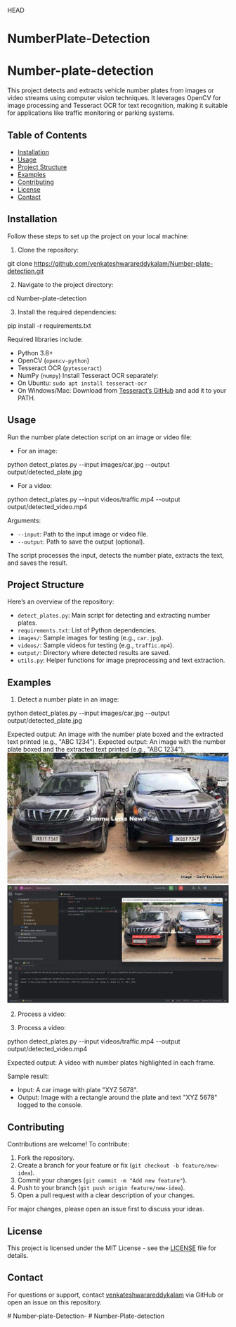 HEAD
# NumberPlate-Detection

# Number-plate-detection

This project detects and extracts vehicle number plates from images or video streams using computer vision techniques. It leverages OpenCV for image processing and Tesseract OCR for text recognition, making it suitable for applications like traffic monitoring or parking systems.

## Table of Contents

- [Installation](#installation)
- [Usage](#usage)
- [Project Structure](#project-structure)
- [Examples](#examples)
- [Contributing](#contributing)
- [License](#license)
- [Contact](#contact)

## Installation

Follow these steps to set up the project on your local machine:

1. Clone the repository:

git clone https://github.com/venkateshwarareddykalam/Number-plate-detection.git

2. Navigate to the project directory:

cd Number-plate-detection

3. Install the required dependencies:

pip install -r requirements.txt

Required libraries include:
- Python 3.8+
- OpenCV (`opencv-python`)
- Tesseract OCR (`pytesseract`)
- NumPy (`numpy`)
Install Tesseract OCR separately:
- On Ubuntu: `sudo apt install tesseract-ocr`
- On Windows/Mac: Download from [Tesseract’s GitHub](https://github.com/tesseract-ocr/tesseract) and add it to your PATH.

## Usage

Run the number plate detection script on an image or video file:

- For an image:

python detect_plates.py --input images/car.jpg --output output/detected_plate.jpg

- For a video:

python detect_plates.py --input videos/traffic.mp4 --output output/detected_video.mp4


Arguments:
- `--input`: Path to the input image or video file.
- `--output`: Path to save the output (optional).

The script processes the input, detects the number plate, extracts the text, and saves the result.

## Project Structure

Here’s an overview of the repository:

- `detect_plates.py`: Main script for detecting and extracting number plates.
- `requirements.txt`: List of Python dependencies.
- `images/`: Sample images for testing (e.g., `car.jpg`).
- `videos/`: Sample videos for testing (e.g., `traffic.mp4`).
- `output/`: Directory where detected results are saved.
- `utils.py`: Helper functions for image preprocessing and text extraction.

## Examples

1. Detect a number plate in an image:

python detect_plates.py --input images/car.jpg --output output/detected_plate.jpg

Expected output: An image with the number plate boxed and the extracted text printed (e.g., "ABC 1234").
Expected output: An image with the number plate boxed and the extracted text printed (e.g., "ABC 1234").
![Input Image](1.jpg)
![Detected Plate](result.jpg)

2. Process a video:

2. Process a video:

python detect_plates.py --input videos/traffic.mp4 --output output/detected_video.mp4

Expected output: A video with number plates highlighted in each frame.

Sample result:
- Input: A car image with plate "XYZ 5678".
- Output: Image with a rectangle around the plate and text "XYZ 5678" logged to the console.

## Contributing

Contributions are welcome! To contribute:

1. Fork the repository.
2. Create a branch for your feature or fix (`git checkout -b feature/new-idea`).
3. Commit your changes (`git commit -m "Add new feature"`).
4. Push to your branch (`git push origin feature/new-idea`).
5. Open a pull request with a clear description of your changes.

For major changes, please open an issue first to discuss your ideas.

## License

This project is licensed under the MIT License - see the [LICENSE](LICENSE) file for details.

## Contact

For questions or support, contact [venkateshwarareddykalam](https://github.com/venkateshwarareddykalam) via GitHub or open an issue on this repository.


#   N u m b e r - p l a t e - D e t e c t i o n - 
 
 #   N u m b e r - P l a t e - d e t e c t i o n 
 
 